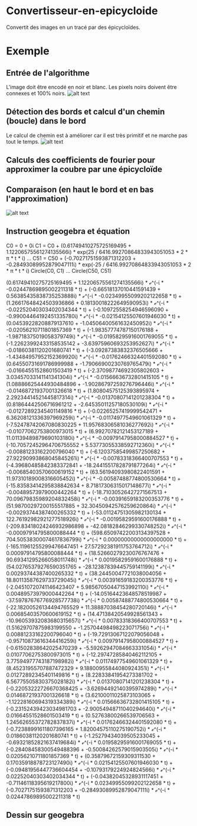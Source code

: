 # Convertisseur-en-epicycloide
Convertit des images en un tracé par des épicycloïdes.
# Exemple
## Entrée de l'algorithme
L'image doit être encodé en noir et blanc. Les pixels noirs doivent être connexes et 100% noirs.
![alt text](https://github.com/gabriel-doriath-dohler/Convertisseur-en-epicycloide/blob/master/ens.png?raw=true)
## Détection des bords et calcul d'un chemin (boucle) dans le bord
Le calcul de chemin est à améliorer car il est très primitif et ne marche pas tout le temps.
![alt text](https://github.com/gabriel-doriath-dohler/Convertisseur-en-epicycloide/blob/master/edge.png?raw=true)
## Calculs des coefficients de fourier pour approximer la coubre par une épicycloïde
## Comparaison (en haut le bord et en bas l'approximation)
![alt text](https://github.com/gabriel-doriath-dohler/Convertisseur-en-epicycloide/blob/master/comparaison.png?raw=true)
## Instruction geogebra et équation
C0  = 0 + 0ί
C1 = C0 + (0.61749410275725169495 + 1.12206575561274135566ί) * exp(25 / 6416.99270864833943051053 * 2  * π * t * ί)
...
C51 = C50 + (-0.70271751593871312203 + -0.28493089952879047111ί) * exp(-25 / 6416.99270864833943051053 * 2  * π * t * ί)
Circle(C0, C1)
...
Circle(C50, C51)

(0.61749410275725169495 + 1.12206575561274135566ί) * ℯ^(-ί * 
-0.02447869895002211318 * t) + (-0.66518137010441591439 + 
0.56385435838735253888ί) * ℯ^(-ί * -0.02349955099202122658 * t) + 
(1.26617648424503936866 + 0.18130018222649590953ί) * ℯ^(-ί * 
-0.02252040303402034344 * t) + (-0.10972558254946596090 + 
-0.99004464192451335780ί) * ℯ^(-ί * -0.02154125507601946030 * t) + 
(0.04539228208879137610 + -1.04506400561632450952ί) * ℯ^(-ί * 
-0.02056210711801857369 * t) + (-1.98357774787150176188 + 
-1.98718375019058379749ί) * ℯ^(-ί * -0.01958295916001769055 * t) + 
(-1.22623992433158535142 + -3.63975960693253952627ί) * ℯ^(-ί * 
-0.01860381120201680741 * t) + (-3.09287383832376505666 + 
-1.43484957952152369920ί) * ℯ^(-ί * -0.01762466324401592080 * t) + 
(0.64550731691786999988 + -1.79066900230769765479ί) * ℯ^(-ί * 
-0.01664551528601503419 * t) + (-2.37098774692305802603 + 
3.03457033141141341304ί) * ℯ^(-ί * -0.01566636732801415105 * t) + 
(1.08886625444930484896 + -1.90286797259276796446ί) * ℯ^(-ί * 
-0.01468721937001326618 * t) + (1.80804575125393895974 + 
2.29234414521445817314ί) * ℯ^(-ί * -0.01370807141201238304 * t) + 
(0.81864442506716961212 + -2.64535011257180530109ί) * ℯ^(-ί * 
-0.01272892345401149816 * t) + (-0.02265257419999542471 + 
6.36208121336397969259ί) * ℯ^(-ί * -0.01174977549601061329 * t) + 
(-7.52478742067080830225 + 11.95768306581036277692ί) * ℯ^(-ί * 
-0.01077062753800973015 * t) + (6.99270782121453127189 + 
11.01139489879690103180ί) * ℯ^(-ί * -0.00979147958000884527 * t) + 
(-10.70572452964706755552 + 5.53773055338592712360ί) * ℯ^(-ί * 
-0.00881233162200796040 * t) + (-6.12037585499857250682 + 
27.92290993868045845261ί) * ℯ^(-ί * -0.00783318366400707553 * t) + 
(-4.39680485842383372841 + -18.24415517828791877264ί) * ℯ^(-ί * 
-0.00685403570600619152 * t) + (63.56194093980822401591 + 
11.97310189008316605452ί) * ℯ^(-ί * -0.00587488774800530664 * t) + 
(-15.83583414295838842634 + 8.71817306315017148677ί) * ℯ^(-ί * 
-0.00489573979000442264 * t) + (-18.71030526427271567513 + 
70.09679835989204832458ί) * ℯ^(-ί * -0.00391659183200353776 * t) + 
(51.98700297200155517885 + 32.30450942576259620864ί) * ℯ^(-ί * 
-0.00293744387400265332 * t) + (-53.01124751305982130134 + 
122.76192982921277518926ί) * ℯ^(-ί * -0.00195829591600176888 * t) + 
(-209.83418024246932986898 + -42.08182846299330748252ί) * ℯ^(-ί * 
-0.00097914795800088444 * t) + (598.65097422003134397528 + 
704.50538300074617836799ί) * ℯ^(-ί * 0.00000000000000000000 * t) + 
(-165.11961255299476647451 + 27.57292381911753764712ί) * ℯ^(-ί * 
0.00097914795800088444 * t) + (18.52660279230076767476 + 
90.69341295266058011748ί) * ℯ^(-ί * 0.00195829591600176888 * t) + 
(54.02765379276590351765 + -28.12387839445759141199ί) * ℯ^(-ί * 
0.00293744387400265332 * t) + (38.24450047721038004056 + 
18.80113587629733729045ί) * ℯ^(-ί * 0.00391659183200353776 * t) + 
(-2.04510720741146423407 + 5.98567050447153992110ί) * ℯ^(-ί * 
0.00489573979000442264 * t) + (-14.05164423648578519987 + 
-37.59787676776928577738ί) * ℯ^(-ί * 0.00587488774800530664 * t) + 
(-22.18200526134494765529 + 11.38887038454280720146ί) * ℯ^(-ί * 
0.00685403570600619152 * t) + (14.47138420549928561343 + 
-10.96053932083680315657ί) * ℯ^(-ί * 0.00783318366400707553 * t) + 
(1.51629707875983199550 + -1.25704498498223071756ί) * ℯ^(-ί * 
0.00881233162200796040 * t) + (-19.72913067122079056048 + 
-0.95710873616344416259ί) * ℯ^(-ί * 0.00979147958000884527 * t) + 
(-0.61502838642025470239 + -5.59262947084663331054ί) * ℯ^(-ί * 
0.01077062753800973015 * t) + (-12.29747285840462112105 + 
3.77594977743187198982ί) * ℯ^(-ί * 0.01174977549601061329 * t) + 
(8.45231955707887472329 + 9.18800955844080924351ί) * ℯ^(-ί * 
0.01272892345401149816 * t) + (8.22833841954273381702 + 
6.56775505830375028182ί) * ℯ^(-ί * 0.01370807141201238304 * t) + 
(-0.22053222726670368425 + -3.62694492140395974289ί) * ℯ^(-ί * 
0.01468721937001326618 * t) + (3.62100011025873103065 + 
-1.12228160694319334389ί) * ℯ^(-ί * 0.01566636732801415105 * t) + 
(-0.23152439423034981703 + -2.90054948711040294640ί) * ℯ^(-ί * 
0.01664551528601503419 * t) + (0.52763800266539706563 + 
1.24562655372782837837ί) * ℯ^(-ί * 0.01762466324401592080 * t) + 
(-0.72388991611807396165 + 1.82004575110275190752ί) * ℯ^(-ί * 
0.01860381120201680741 * t) + (-1.25279434039505233045 + 
-0.69321852821637419684ί) * ℯ^(-ί * 0.01958295916001769055 * t) + 
(-0.28408458300549488396 + -0.50084262579015903505ί) * ℯ^(-ί * 
0.02056210711801857369 * t) + (0.35879672159309311530 + 
0.17035918878723127490ί) * ℯ^(-ί * 0.02154125507601946030 * t) + 
(-0.09481956447736604454 + -0.10793179224924824566ί) * ℯ^(-ί * 
0.02252040303402034344 * t) + (-0.04382045328931117451 + 
-0.71146118395619217800ί) * ℯ^(-ί * 0.02349955099202122658 * t) + 
(-0.70271751593871312203 + -0.28493089952879047111ί) * ℯ^(-ί * 
0.02447869895002211318 * t)

## Dessin sur geogebra

